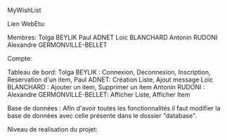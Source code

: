 MyWishList

Lien WebEtu: 

Membres: 
Tolga BEYLIK
Paul ADNET
Loic BLANCHARD
Antonin RUDONI
Alexandre GERMONVILLE-BELLET

Compte:


Tableau de bord:
Tolga BEYLIK : Connexion, Deconnexion, Inscription, Reservation d'un item, 
Paul ADNET: Création Liste, Ajout message
Loïc BLANCHARD : Ajouter un item, Supprimer un item
Antonin RUDONI : 
Alexandre GERMONVILLE-BELLET: Afficher Liste, Afficher Item

Base de données :
Afin d'avoir toutes les fonctionnalités il faut modifier la base de données avec celle présente dans le dossier "database".


Niveau de realisation du projet:
